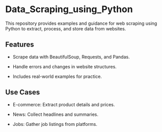 # Data_Scraping_using_Python
 
This repository provides examples and guidance for web scraping using Python to extract, process, and store data from websites.

## Features

- Scrape data with BeautifulSoup, Requests, and Pandas.

- Handle errors and changes in website structures.

- Includes real-world examples for practice.

## Use Cases

- E-commerce: Extract product details and prices.

- News: Collect headlines and summaries.

- Jobs: Gather job listings from platforms.
